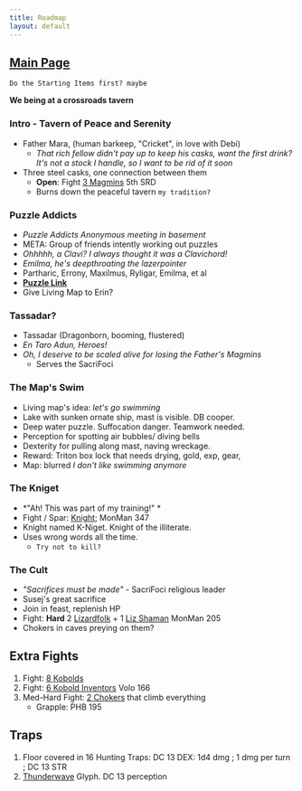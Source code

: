 ```yaml
---
title: Roadmap
layout: default
---
```


## [Main Page](./index)

	Do the Starting Items first? maybe

**We being at a crossroads tavern**

### Intro - Tavern of Peace and Serenity
- Father Mara, (human barkeep, "Cricket", in love with Debi) 
	- *That rich fellow didn't pay up to keep his casks, want the first drink?  It's not a stock I handle, so I want to be rid of it soon*
- Three steel casks, one connection between them
	- **Open**: Fight [3 Magmins](https://roll20.net/compendium/dnd5e/Magmin#content) 5th SRD
	- Burns down the peaceful tavern  `my tradition?`

### Puzzle Addicts
- *Puzzle Addicts Anonymous meeting in basement*
- META: Group of friends intently working out puzzles
- *Ohhhhh, a Clavi?  I always thought it was a Clavichord!*
- *Emilma, he's deepthroating the lazerpointer*
- Partharic, Errony, Maxilmus, Ryligar, Emilma, et al
- **[Puzzle Link](./wordPuzzle)**
- Give Living Map to Erin?

### Tassadar? 
- Tassadar (Dragonborn, booming, flustered)
- *En Taro Adun, Heroes!*
- *Oh, I deserve to be scaled alive for losing the Father's Magmins*
	- Serves the SacriFoci 

### The Map's Swim
- Living map's idea: *let's go swimming*
- Lake with sunken ornate ship, mast is visible. DB cooper. 
- Deep water puzzle. Suffocation danger. Teamwork needed.   
- Perception for spotting air bubbles/ diving bells
- Dexterity for pulling along mast, naving wreckage. 
- Reward: Triton box lock that needs drying, gold, exp, gear, 
- Map: blurred *I don't like swimming anymore*

### The Kniget
- *"Ah! This was part of my training!" *
- Fight / Spar: [Knight](http://www.orcpub.com/dungeons-and-dragons/5th-edition/monsters/knight); MonMan 347
- Knight named K-Niget. Knight of the illiterate. 
- Uses wrong words all the time. 
	- `Try not to kill?`

### The Cult
- *"Sacrifices must be made"* - SacriFoci religious leader
- Susej's great sacrifice
- Join in feast, replenish HP
- Fight: **Hard** 2 [Lizardfolk](http://www.orcpub.com/dungeons-and-dragons/5th-edition/monsters/lizardfolk) + 1 [Liz Shaman](https://www.aidedd.org/dnd/monstres.php?vo=lizardfolk-shaman) MonMan 205
- Chokers in caves preying on them?

## Extra Fights
1. Fight: [8 Kobolds](https://roll20.net/compendium/dnd5e/Monsters:Kobold/#content)
1. Fight: [6 Kobold Inventors](https://www.aidedd.org/dnd/monstres.php?vo=kobold-inventor) Volo 166
1. Med-Hard Fight: [2 Chokers](http://chisaipete.github.io/bestiary/creature/choker) that climb everything
	- Grapple: PHB 195

## Traps
1. Floor covered in 16 Hunting Traps: DC 13 DEX: 1d4 dmg ; 1 dmg per turn ; DC 13 STR
1. [Thunderwave](https://roll20.net/compendium/dnd5e/Thunderwave#content) Glyph. DC 13 perception
